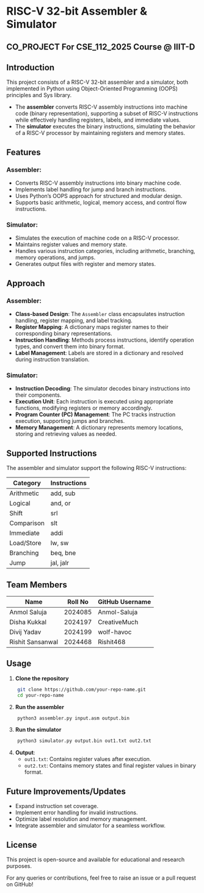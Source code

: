 # RISC-V 32-bit Assembler & Simulator

## CO_PROJECT For CSE_112_2025 Course @ IIIT-D

## Introduction
This project consists of a RISC-V 32-bit assembler and a simulator, both implemented in Python using Object-Oriented Programming (OOPS) principles and Sys library.

- The **assembler** converts RISC-V assembly instructions into machine code (binary representation), supporting a subset of RISC-V instructions while effectively handling registers, labels, and immediate values.
- The **simulator** executes the binary instructions, simulating the behavior of a RISC-V processor by maintaining registers and memory states.

## Features
### Assembler:
- Converts RISC-V assembly instructions into binary machine code.
- Implements label handling for jump and branch instructions.
- Uses Python’s OOPS approach for structured and modular design.
- Supports basic arithmetic, logical, memory access, and control flow instructions.

### Simulator:
- Simulates the execution of machine code on a RISC-V processor.
- Maintains register values and memory state.
- Handles various instruction categories, including arithmetic, branching, memory operations, and jumps.
- Generates output files with register and memory states.

## Approach
### Assembler:
- **Class-based Design**: The `Assembler` class encapsulates instruction handling, register mapping, and label tracking.
- **Register Mapping**: A dictionary maps register names to their corresponding binary representations.
- **Instruction Handling**: Methods process instructions, identify operation types, and convert them into binary format.
- **Label Management**: Labels are stored in a dictionary and resolved during instruction translation.

### Simulator:
- **Instruction Decoding**: The simulator decodes binary instructions into their components.
- **Execution Unit**: Each instruction is executed using appropriate functions, modifying registers or memory accordingly.
- **Program Counter (PC) Management**: The PC tracks instruction execution, supporting jumps and branches.
- **Memory Management**: A dictionary represents memory locations, storing and retrieving values as needed.

## Supported Instructions
The assembler and simulator support the following RISC-V instructions:

| Category   | Instructions   |
|------------|---------------|
| Arithmetic | add, sub       |
| Logical    | and, or        |
| Shift      | srl           |
| Comparison | slt           |
| Immediate  | addi          |
| Load/Store | lw, sw        |
| Branching  | beq, bne      |
| Jump       | jal, jalr     |

## Team Members
| Name           | Roll No  | GitHub Username  |
|---------------|----------|------------------|
| Anmol Saluja  | 2024085  | Anmol-Saluja     |
| Disha Kukkal  | 2024197  | CreativeMuch     |
| Divij Yadav   | 2024199  | wolf-havoc       |
| Rishit Sansanwal | 2024468 | Rishit468       |

## Usage
1. **Clone the repository**
```bash
    git clone https://github.com/your-repo-name.git
    cd your-repo-name
```
2. **Run the assembler**
```bash
    python3 assembler.py input.asm output.bin
```
3. **Run the simulator**
```bash
    python3 simulator.py output.bin out1.txt out2.txt
```
4. **Output**:
   - `out1.txt`: Contains register values after execution.
   - `out2.txt`: Contains memory states and final register values in binary format.

## Future Improvements/Updates
- Expand instruction set coverage.
- Implement error handling for invalid instructions.
- Optimize label resolution and memory management.
- Integrate assembler and simulator for a seamless workflow.

## License
This project is open-source and available for educational and research purposes.

For any queries or contributions, feel free to raise an issue or a pull request on GitHub!

